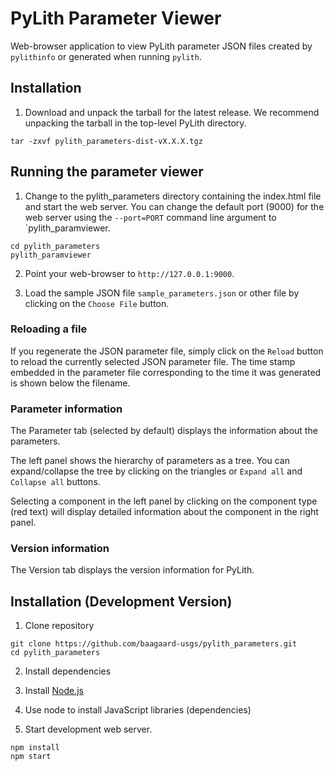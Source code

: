 # PyLith Parameter Viewer

Web-browser application to view PyLith parameter JSON files created by
`pylithinfo` or generated when running `pylith`.

## Installation

1. Download and unpack the tarball for the latest release. We
   recommend unpacking the tarball in the top-level PyLith directory.
   
```
tar -zxvf pylith_parameters-dist-vX.X.X.tgz
```

## Running the parameter viewer

1. Change to the pylith_parameters directory containing the index.html
   file and start the web server. You can change the default port
   (9000) for the web server using the `--port=PORT` command line
   argument to `pylith_paramviewer.
```
cd pylith_parameters
pylith_paramviewer
```

2. Point your web-browser to `http://127.0.0.1:9000`.

3. Load the sample JSON file `sample_parameters.json` or other file by
   clicking on the `Choose File` button.

### Reloading a file

If you regenerate the JSON parameter file, simply click on the
`Reload` button to reload the currently selected JSON parameter
file. The time stamp embedded in the parameter file corresponding to
the time it was generated is shown below the filename.

### Parameter information

The Parameter tab (selected by default) displays the information about
the parameters.

The left panel shows the hierarchy of parameters as a tree. You can
expand/collapse the tree by clicking on the triangles or `Expand all`
and `Collapse all` buttons.

Selecting a component in the left panel by clicking on the component
type (red text) will display detailed information about the component
in the right panel.

### Version information

The Version tab displays the version information for PyLith.

## Installation (Development Version)

1. Clone repository
```
git clone https://github.com/baagaard-usgs/pylith_parameters.git
cd pylith_parameters
```

2. Install dependencies

  1. Install [Node.js](https://nodejs.org)
  2. Use node to install JavaScript libraries (dependencies)
  3. Start development web server.

```
npm install
npm start
```
